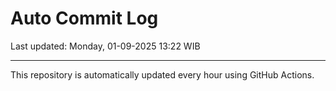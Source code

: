 # Auto Commit Log

Last updated: Monday, 01-09-2025 13:22 WIB

---

This repository is automatically updated every hour using GitHub Actions.
